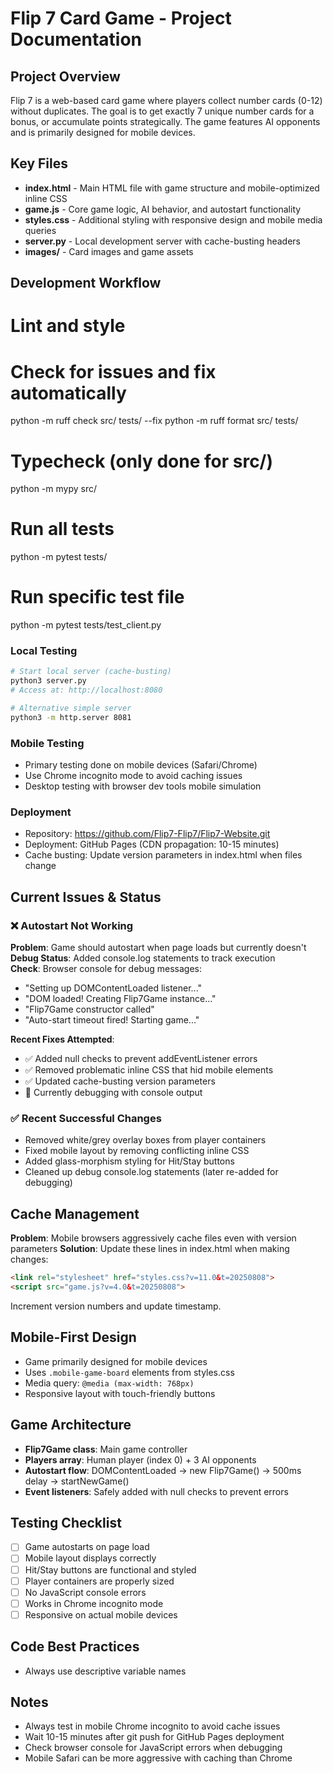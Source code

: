 # Flip 7 Card Game - Project Documentation

## Project Overview
Flip 7 is a web-based card game where players collect number cards (0-12) without duplicates. The goal is to get exactly 7 unique number cards for a bonus, or accumulate points strategically. The game features AI opponents and is primarily designed for mobile devices.

## Key Files
- **index.html** - Main HTML file with game structure and mobile-optimized inline CSS
- **game.js** - Core game logic, AI behavior, and autostart functionality  
- **styles.css** - Additional styling with responsive design and mobile media queries
- **server.py** - Local development server with cache-busting headers
- **images/** - Card images and game assets

## Development Workflow
# Lint and style
# Check for issues and fix automatically
python -m ruff check src/ tests/ --fix
python -m ruff format src/ tests/

# Typecheck (only done for src/)
python -m mypy src/

# Run all tests
python -m pytest tests/

# Run specific test file
python -m pytest tests/test_client.py

### Local Testing
```bash
# Start local server (cache-busting)
python3 server.py
# Access at: http://localhost:8080

# Alternative simple server
python3 -m http.server 8081
```

### Mobile Testing
- Primary testing done on mobile devices (Safari/Chrome)
- Use Chrome incognito mode to avoid caching issues
- Desktop testing with browser dev tools mobile simulation

### Deployment  
- Repository: https://github.com/Flip7-Flip7/Flip7-Website.git
- Deployment: GitHub Pages (CDN propagation: 10-15 minutes)
- Cache busting: Update version parameters in index.html when files change

## Current Issues & Status

### ❌ Autostart Not Working
**Problem**: Game should autostart when page loads but currently doesn't  
**Debug Status**: Added console.log statements to track execution  
**Check**: Browser console for debug messages:
- "Setting up DOMContentLoaded listener..."  
- "DOM loaded! Creating Flip7Game instance..."
- "Flip7Game constructor called"
- "Auto-start timeout fired! Starting game..."

**Recent Fixes Attempted**:
- ✅ Added null checks to prevent addEventListener errors
- ✅ Removed problematic inline CSS that hid mobile elements
- ✅ Updated cache-busting version parameters
- 🔄 Currently debugging with console output

### ✅ Recent Successful Changes  
- Removed white/grey overlay boxes from player containers
- Fixed mobile layout by removing conflicting inline CSS  
- Added glass-morphism styling for Hit/Stay buttons
- Cleaned up debug console.log statements (later re-added for debugging)

## Cache Management
**Problem**: Mobile browsers aggressively cache files even with version parameters
**Solution**: Update these lines in index.html when making changes:
```html
<link rel="stylesheet" href="styles.css?v=11.0&t=20250808">
<script src="game.js?v=4.0&t=20250808">
```
Increment version numbers and update timestamp.

## Mobile-First Design
- Game primarily designed for mobile devices
- Uses `.mobile-game-board` elements from styles.css  
- Media query: `@media (max-width: 768px)`
- Responsive layout with touch-friendly buttons

## Game Architecture
- **Flip7Game class**: Main game controller
- **Players array**: Human player (index 0) + 3 AI opponents  
- **Autostart flow**: DOMContentLoaded → new Flip7Game() → 500ms delay → startNewGame()
- **Event listeners**: Safely added with null checks to prevent errors

## Testing Checklist
- [ ] Game autostarts on page load
- [ ] Mobile layout displays correctly  
- [ ] Hit/Stay buttons are functional and styled
- [ ] Player containers are properly sized
- [ ] No JavaScript console errors
- [ ] Works in Chrome incognito mode
- [ ] Responsive on actual mobile devices

## Code Best Practices
- Always use descriptive variable names

## Notes
- Always test in mobile Chrome incognito to avoid cache issues
- Wait 10-15 minutes after git push for GitHub Pages deployment
- Check browser console for JavaScript errors when debugging
- Mobile Safari can be more aggressive with caching than Chrome